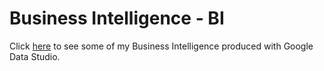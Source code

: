 # Business Intelligence - BI
Click <a href="https://robson-cruz.github.io/BI/" target="_blank">here</a> to see some of my Business Intelligence produced with Google Data Studio.

